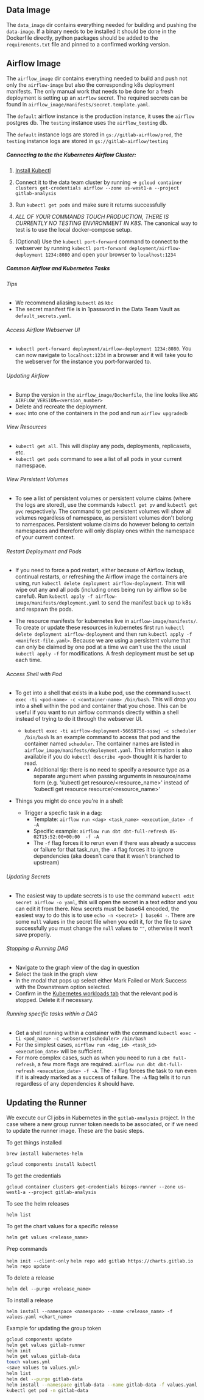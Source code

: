## Data Image

The `data_image` dir contains everything needed for building and pushing the `data-image`. If a binary needs to be installed it should be done in the Dockerfile directly, python packages should be added to the `requirements.txt` file and pinned to a confirmed working version.


## Airflow Image

The `airflow_image` dir contains everything needed to build and push not only the `airflow-image` but also the corresponding k8s deployment manifests. The only manual work that needs to be done for a fresh deployment is setting up an `airflow` secret. The required secrets can be found in `airflow_image/manifests/secret.template.yaml`.  

The `default` airflow instance is the production instance, it uses the `airflow` postgres db. The `testing` instance uses the `airflow_testing` db.  

The `default` instance logs are stored in `gs://gitlab-airflow/prod`, the `testing` instance logs are stored in `gs://gitlab-airflow/testing`
##### Connecting to the the Kubernetes Airflow Cluster:

1. [Install Kubectl](https://kubernetes.io/docs/tasks/tools/install-kubectl/#install-with-homebrew-on-macos)

2.  Connect it to the data team cluster by running -> `gcloud container clusters get-credentials airflow --zone us-west1-a --project gitlab-analysis`

3.  Run `kubectl get pods` and make sure it returns successfully 

4. *ALL OF YOUR COMMANDS TOUCH PRODUCTION, THERE IS CURRENTLY NO TESTING ENVIRONMENT IN K8S*. The canonical way to test is to use the local docker-compose setup.

4. (Optional) Use the `kubectl port-forward` command to connect to the webserver by running `kubectl port-forward deployment/airflow-deployment 1234:8080` and open your browser to `localhost:1234` 

##### Common Airflow and Kubernetes Tasks

###### Tips
*  We recommend aliasing `kubectl` as `kbc`
*  The secret manifest file is in 1password in the Data Team Vault as `default_secrets.yaml`.

###### Access Airflow Webserver UI
* `kubectl port-forward deployment/airflow-deployment 1234:8080`. You can now navigate to `localhost:1234` in a browser and it will take you to the webserver for the instance you port-forwarded to.

###### Updating Airflow

* Bump the version in the `airflow_image/Dockerfile`, the line looks like `ARG AIRFLOW_VERSION=<version_number>`
* Delete and recreate the deployment.
* `exec` into one of the containers in the pod and run `airflow upgradedb`

###### View Resources
* `kubectl get all`. This will display any pods, deployments, replicasets, etc.
* `kubectl get pods` command to see a list of all pods in your current namespace.

###### View Persistent Volumes
*  To see a list of persistent volumes or persistent volume claims (where the logs are stored), use the commands `kubectl get pv` and `kubectl get pvc` respectively. The command to get persistent volumes will show all volumes regardless of namespace, as persistent volumes don't belong to namespaces. Persistent volume claims do however belong to certain namespaces and therefore will only display ones within the namespace of your current context.

###### Restart Deployment and Pods
* If you need to force a pod restart, either because of Airflow lockup, continual restarts, or refreshing the Airflow image the containers are using, run `kubectl delete deployment airflow-deployment`. This will wipe out any and all pods (including ones being run by airflow so be careful). Run `kubectl apply -f airflow-image/manifests/deployment.yaml` to send the manifest back up to k8s and respawn the pods.

* The resource manifests for kubernetes live in `airflow-image/manifests/`. To create or update these resources in kubernetes first run `kubectl delete deployment airflow-deployment` and then run `kubectl apply -f <manifest-file.yaml>`. Because we are using a persistent volume that can only be claimed by one pod at a time we can't use the the usual `kubectl apply -f` for modifications. A fresh deployment must be set up each time.

###### Access Shell with Pod

-  To get into a shell that exists in a kube pod, use the command `kubectl exec -ti <pod-name> -c <container-name> /bin/bash`. This will drop you into a shell within the pod and container that you chose. This can be useful if you want to run airflow commands directly within a shell instead of trying to do it through the webserver UI.
  
    - `kubectl exec -ti airflow-deployment-56658758-ssswj -c scheduler /bin/bash` Is an example command to access that pod and the container named `scheduler`. The container names are listed in `airflow_image/manifests/deployment.yaml`. This information is also available if you do `kubectl describe <pod>` thought it is harder to read.
      - Additional tip: there is no need to specify a resource type as a separate argument when passing arguments in resource/name form (e.g. 'kubectl get resource/<resource_name>' instead of 'kubectl get resource resource/<resource_name>'

- Things you might do once you're in a shell:

  - Trigger a specfic task in a dag: 
    - Template: `airflow run <dag> <task_name> <execution_date> -f -A` 
    - Specific example: `airflow run dbt dbt-full-refresh 05-02T15:52:00+00:00  -f -A`
    - The `-f` flag forces it to rerun even if there was already a success or failure for that task_run, the `-A` flag forces it to ignore dependencies (aka doesn’t care that it wasn’t branched to upstream)

###### Updating Secrets
-  The easiest way to update secrets is to use the command `kubectl edit secret airflow -o yaml`, this will open the secret in a text editor and you can edit it from there. New secrets must be base64 encoded, the easiest way to do this is to use `echo -n <secret> | base64 -`. There are some `null` values in the secret file when you edit it, for the file to save successfully you must change the `null` values to `""`, otherwise it won't save properly.

###### Stopping a Running DAG
* Navigate to the graph view of the dag in question
* Select the task in the graph view
* In the modal that pops up select either Mark Failed or Mark Success with the Downstream option selected.
* Confirm in the [Kubernetes workloads tab](https://console.cloud.google.com/kubernetes/workload?project=gitlab-analysis&workload_list_tablesize=50) that the relevant pod is stopped. Delete it if necessary.

###### Running specific tasks within a DAG

* Get a shell running within a container with the command `kubectl exec -ti <pod_name> -c <webserver|scheduler> /bin/bash`
* For the simplest cases, `airflow run <dag_id> <task_id> <execution_date>` will be sufficient.
* For more complex cases, such as when you need to run a `dbt full-refresh`, a few more flags are required. `airflow run dbt dbt-full-refresh <execution_date> -f -A`. The `-f` flag forces the task to run even if it is already marked as a success of failure. The `-A` flag tells it to run regardless of any dependencies it should have.

## Updating the Runner

We execute our CI jobs in Kubernetes in the `gitlab-analysis` project. In the case where a new group runner token needs to be associated, or if we need to update the runner image. These are the basic steps.

To get things installed

`brew install kubernetes-helm`

 `gcloud components install kubectl`

To get the credentials 

`gcloud container clusters get-credentials bizops-runner --zone us-west1-a --project gitlab-analysis`

To see the helm releases

`helm list`

To get the chart values for a specific release

`helm get values <release_name>`

Prep commands

`helm init --client-only`
`helm repo add gitlab https://charts.gitlab.io`
`helm repo update`

To delete a release

`helm del --purge <release_name>`

To install a release

`helm install --namespace <namespace> --name <release_name> -f values.yaml <chart_name>`

Example for updating the group token 

```bash
gcloud components update
helm get values gitlab-runner
helm init
helm get values gitlab-data
touch values.yml
<save values to values.yml>
helm list
helm del --purge gitlab-data
helm install --namespace gitlab-data --name gitlab-data -f values.yaml gitlab/gitlab-runner
kubectl get pod -n gitlab-data
```